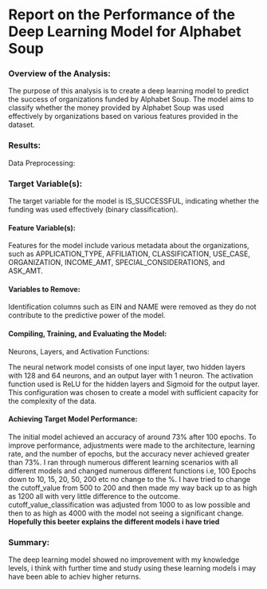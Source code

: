# Report on the Performance of the Deep Learning Model for Alphabet Soup

### Overview of the Analysis:
The purpose of this analysis is to create a deep learning model to predict the success of organizations funded by Alphabet Soup. The model aims to classify whether the money provided by Alphabet Soup was used effectively by organizations based on various features provided in the dataset.

### Results:

Data Preprocessing:

###  Target Variable(s):

The target variable for the model is IS_SUCCESSFUL, indicating whether the funding was used effectively (binary classification).
#### Feature Variable(s):

Features for the model include various metadata about the organizations, such as APPLICATION_TYPE, AFFILIATION, CLASSIFICATION, USE_CASE, ORGANIZATION, INCOME_AMT, SPECIAL_CONSIDERATIONS, and ASK_AMT.
#### Variables to Remove:

Identification columns such as EIN and NAME were removed as they do not contribute to the predictive power of the model.
#### Compiling, Training, and Evaluating the Model:

Neurons, Layers, and Activation Functions:

The neural network model consists of one input layer, two hidden layers with 128 and 64 neurons, and an output layer with 1 neuron. The activation function used is ReLU for the hidden layers and Sigmoid for the output layer. This configuration was chosen to create a model with sufficient capacity for the complexity of the data.
#### Achieving Target Model Performance:

The initial model achieved an accuracy of around 73% after 100 epochs. To improve performance, adjustments were made to the architecture, learning rate, and the number of epochs, but the accuracy never achieved greater than 73%. I ran through numerous different learning scenarios with all different models and changed numerous different functions i.e, 100 Epochs down to 10, 15, 20, 50, 200 etc no change to the %. I have tried to change the cutoff_value from 500 to 200 and then made my way back up to as high as 1200 all with very little difference to the outcome. cutoff_value_classification was adjusted from 1000 to as low possible and then to as high as 4000 with the model not seeing a significant change. 
**Hopefully this beeter explains the different models i have tried**


###  Summary:
The deep learning model showed no improvement with my knowledge levels, i think with further time and study using these learning models i may have been able to achiev higher returns.

